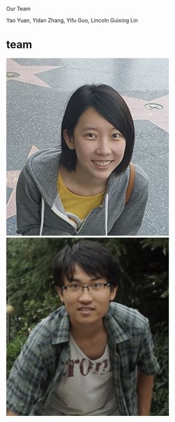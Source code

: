 Our Team

Yao Yuan, Yidan Zhang, Yifu Guo, Lincoln Guixing Lin


# team
![yidanzhang](images/yidanzhang.png)
![yifuguo](images/yifuguo.png)
